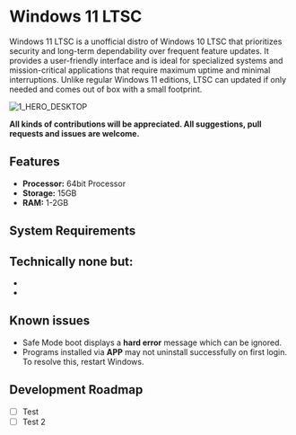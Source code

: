 # Windows 11 LTSC
Windows 11 LTSC is a unofficial distro of Windows 10 LTSC that prioritizes security and long-term dependability over frequent feature updates. It provides a user-friendly interface and is ideal for specialized systems and mission-critical applications that require maximum uptime and minimal interruptions. Unlike regular Windows 11 editions, LTSC can updated if only needed and comes out of box with a small footprint.

![1_HERO_DESKTOP](https://user-images.githubusercontent.com/96759883/219473489-3f60515a-2590-4c02-a175-75641b9b35e2.png)

**All kinds of contributions will be appreciated. All suggestions, pull 
requests and issues are welcome.**

## Features

- **Processor:** 64bit Processor
- **Storage:** 15GB
- **RAM:** 1-2GB

## System Requirements
**Technically none but:**
-
-
-

## Known issues

- Safe Mode boot displays a **hard error** message which can be ignored.
- Programs installed via **APP** may not uninstall successfully on first login. To resolve this, restart Windows.
  
## Development Roadmap

- [ ] Test
- [ ] Test 2
